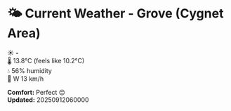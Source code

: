 # 🌤️ Current Weather - Grove (Cygnet Area)

☀️ **-**  
🌡️ 13.8°C (feels like 10.2°C)  
💧 56% humidity  
💨 W 13 km/h  

**Comfort:** Perfect 😌  
**Updated:** 20250912060000
